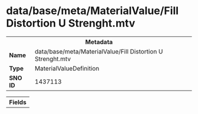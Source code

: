<h1>data/base/meta/MaterialValue/Fill Distortion U Strenght.mtv</h1><table><tr><th colspan="100%">Metadata</th></tr><tr><td><b>Name</b></td><td>data/base/meta/MaterialValue/Fill Distortion U Strenght.mtv</td></tr><tr><td><b>Type</b></td><td>MaterialValueDefinition</td></tr><tr><td><b>SNO ID</b></td><td>1437113</td></tr></table>

<table><tr><th colspan="100%">Fields</th></tr></table>

